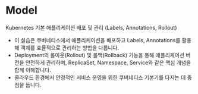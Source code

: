 # Model


Kubernetes 기본 애플리케이션 배포 및 관리 (Labels, Annotations, Rollout)
- 이 실습은 쿠버네티스에서 애플리케이션을 배포하고 Labels, Annotations를 활용해 객체를 효율적으로 관리하는 방법을 다룹니다.
- Deployment의 롤아웃(Rollout) 및 롤백(Rollback) 기능을 통해 애플리케이션 버전을 안전하게 관리하며, ReplicaSet, Namespace, Service와 같은 핵심 개념을 함께 이해합니다.
- 클라우드 환경에서 안정적인 서비스 운영을 위한 쿠버네티스 기본기를 다지는 데 중점을 둡니다.

